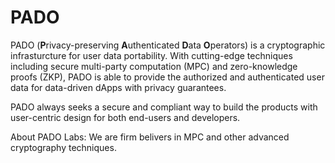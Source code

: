 # PADO

PADO (**P**rivacy-preserving **A**uthenticated **D**ata **O**perators) is a cryptographic infrasturcture for user data portability. With cutting-edge techniques including secure multi-party computation (MPC) and zero-knowledge proofs (ZKP), PADO is able to provide the authorized and authenticated user data for data-driven dApps with privacy guarantees. 

PADO always seeks a secure and compliant way to build the products with user-centric design for both end-users and developers.  

About PADO Labs: We are firm belivers in MPC and other advanced cryptography techniques. 
